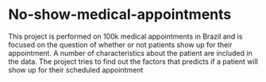 # No-show-medical-appointments
This project is performed on 100k medical appointments in Brazil and is focused on the question of whether or not patients show up for their appointment. A number of characteristics about the patient are included in the data. The project tries to find out the factors that predicts if a patient will show up for their scheduled appointment
